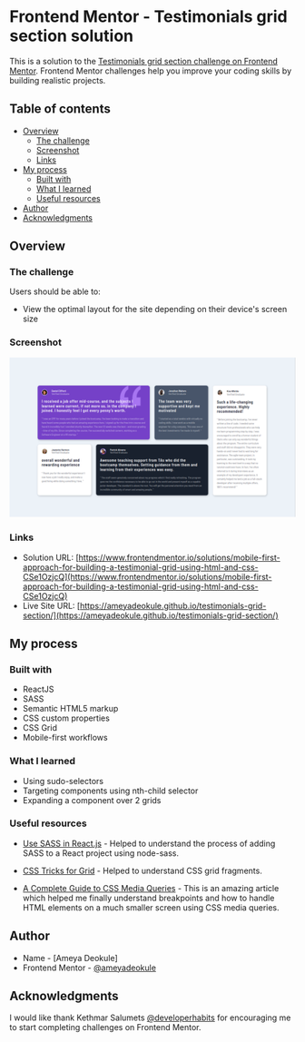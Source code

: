 # Frontend Mentor - Testimonials grid section solution

This is a solution to the [Testimonials grid section challenge on Frontend Mentor](https://www.frontendmentor.io/challenges/testimonials-grid-section-Nnw6J7Un7). Frontend Mentor challenges help you improve your coding skills by building realistic projects.

## Table of contents

-   [Overview](#overview)
    -   [The challenge](#the-challenge)
    -   [Screenshot](#screenshot)
    -   [Links](#links)
-   [My process](#my-process)
    -   [Built with](#built-with)
    -   [What I learned](#what-i-learned)
    -   [Useful resources](#useful-resources)
-   [Author](#author)
-   [Acknowledgments](#acknowledgments)

## Overview

### The challenge

Users should be able to:

-   View the optimal layout for the site depending on their device's screen size

### Screenshot

![](./screenshot.png)

### Links

-   Solution URL: [https://www.frontendmentor.io/solutions/mobile-first-approach-for-building-a-testimonial-grid-using-html-and-css-CSe1OzjcQ](https://www.frontendmentor.io/solutions/mobile-first-approach-for-building-a-testimonial-grid-using-html-and-css-CSe1OzjcQ)
-   Live Site URL: [https://ameyadeokule.github.io/testimonials-grid-section/](https://ameyadeokule.github.io/testimonials-grid-section/)

## My process

### Built with

-   ReactJS
-   SASS
-   Semantic HTML5 markup
-   CSS custom properties
-   CSS Grid
-   Mobile-first workflows

### What I learned

-   Using sudo-selectors
-   Targeting components using nth-child selector
-   Expanding a component over 2 grids

### Useful resources

-   [Use SASS in React.js](https://medium.com/how-to-react/use-sass-in-react-js-bbeb0b94f8a6) - Helped to understand the process of adding SASS to a React project using node-sass.

-   [CSS Tricks for Grid](https://css-tricks.com/snippets/css/complete-guide-grid/) - Helped to understand CSS grid fragments.

-   [A Complete Guide to CSS Media Queries](https://css-tricks.com/a-complete-guide-to-css-media-queries/) - This is an amazing article which helped me finally understand breakpoints and how to handle HTML elements on a much smaller screen using CSS media queries.

## Author

-   Name - [Ameya Deokule]
-   Frontend Mentor - [@ameyadeokule](https://www.frontendmentor.io/profile/ameyadeokule)

## Acknowledgments

I would like thank Kethmar Salumets [@developerhabits](https://twitter.com/developerHabits) for encouraging me to start completing challenges on Frontend Mentor.
